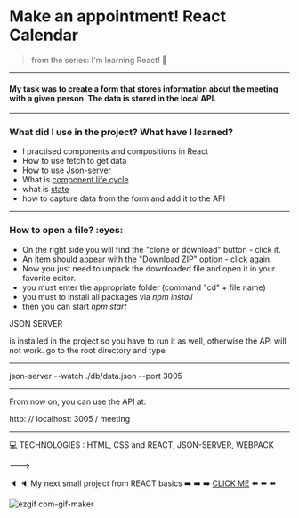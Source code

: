 
<h1> Make an appointment! React Calendar </h1>


>from the series: I'm learning React! :muscle:

----
<h4>My task was to create a form that stores information about the meeting with a given person. The data is stored in the local API.</h4>

----



<h3>What did I use in the project? What have I learned?</h3>

* I practised components and compositions in React
* How to use fetch to get data
* How to use [Json-server](https://github.com/typicode/json-server)
* What is [component life cycle](https://reactjs.org/docs/react-component.html)
* what is [state](https://reactjs.org/docs/state-and-lifecycle.html#gatsby-focus-wrapper)
* how to capture data from the form and add it to the API

-----
<h3>How to open a file? :eyes: </h3>

* On the right side you will find the "clone or download" button - click it.
* An item should appear with the "Download ZIP" option - click again.
* Now you just need to unpack the downloaded file and open it in your favorite editor.
* you must enter the appropriate folder (command "cd" + file name)
* you must to install all packages via *npm install*
* then you can start *npm start*


JSON SERVER

is installed in the project so you have to run it as well, otherwise the API will not work.
go to the root directory and type

----

json-server --watch ./db/data.json --port 3005

----

From now on, you can use the API at:

http: // localhost: 3005 / meeting

----



:computer: TECHNOLOGIES : HTML, CSS  and REACT, JSON-SERVER, WEBPACK



———>

:speaker: :speaker: My next small project from REACT basics  :arrow_right: :arrow_right: :arrow_right: [CLICK ME](https://github.com/martynakil/form-with-validation) :arrow_left: :arrow_left: :arrow_left:



![ezgif com-gif-maker](https://user-images.githubusercontent.com/59742201/106362882-8e767600-6325-11eb-99d3-2c087a1972b6.gif)
